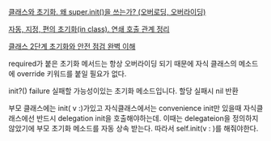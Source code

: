 <a href="https://dev-with-precious-dreams.tistory.com/entry/Swift-class-%EC%B4%88%EA%B8%B0%ED%99%94-%EC%99%9C-superinit%EC%9D%84-%EC%93%B0%EB%8A%94%EA%B0%80-%EC%98%A4%EB%B2%84%EB%A1%9C%EB%94%A9-%EC%98%A4%EB%B2%84%EB%9D%BC%EC%9D%B4%EB%94%A9">클래스와 초기화. 왜 super.init()을 쓰는가? (오버로딩, 오버라이딩)</a>

<a href="https://dev-with-precious-dreams.tistory.com/entry/Swift-%EC%9E%90%EB%8F%99-%EC%A7%80%EC%A0%95-%ED%8E%B8%EC%9D%98-%EC%B4%88%EA%B8%B0%ED%99%94in-class-%EC%97%B0%EC%87%84-%ED%98%B8%EC%B6%9C-%EA%B4%80%EA%B3%84-%EB%BF%8C%EC%88%98%EA%B8%B0">자동, 지정, 편의 초기화(in class). 연쇄 호출 관계 정리</a>

<a href="https://dev-with-precious-dreams.tistory.com/entry/Swift-%ED%81%B4%EB%9E%98%EC%8A%A4-2%EB%8B%A8%EA%B3%84-%EC%B4%88%EA%B8%B0%ED%99%94%EC%99%80-%EC%95%88%EC%A0%84%EC%A0%90%EA%B2%80-%EC%99%84%EB%B2%BD-%EC%9D%B4%ED%95%B4">클래스 2단계 초기화와 안전 점검 완벽 이해</a>

required가 붙은 초기화 메서드는 항상 오버라이딩 되기 때문에 자식 클래스의 메소드에 override 키워드를 붙일 필요가 없다.

init?() failure 실패할 가능성이있는 초기화 메소드입니다. 할당 실패시 nil 반환

부모 클래스에는 init( v :)가있고 자식클래스에서는 convenience init만 있을때 자식클래스에선 반드시 delegation init을 호출해야하는데. 이때는 delegateion을 정의하지 않았기에 부모 초기화 메소드를 자동 상속 받는다. 따라서 self.init(v : )를 해줘야한다.
